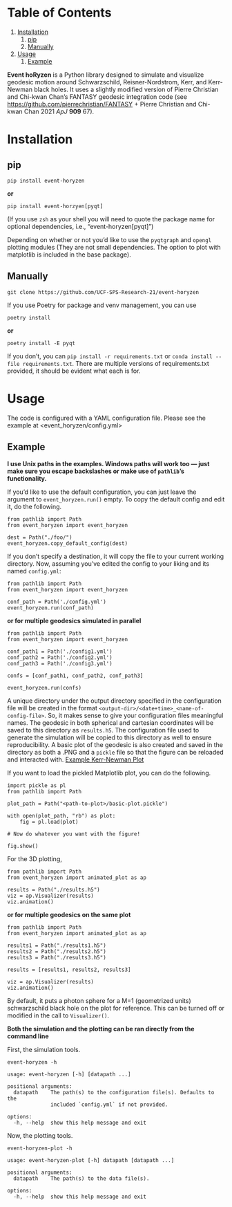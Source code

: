 
# Table of Contents

1.  [Installation](#org9526257)
    1.  [pip](#org8d3b001)
    2.  [Manually](#org49b83bc)
2.  [Usage](#org8d40f3c)
    1.  [Example](#orgb8fd713)

**Event hoRyzen** is a Python library designed to simulate and visualize geodesic motion around Schwarzschild, Reisner-Nordstrom, Kerr, and Kerr-Newman black holes.
It uses a slightly modified version of Pierre Christian and Chi-kwan Chan&rsquo;s FANTASY geodesic integration code (see <https://github.com/pierrechristian/FANTASY> + Pierre Christian and Chi-kwan Chan 2021 *ApJ* **909** 67).


<a id="org9526257"></a>

# Installation


<a id="org8d3b001"></a>

## pip

    pip install event-horyzen

**or**

    pip install event-horzyen[pyqt]

(If you use `zsh` as your shell you will need to quote the package name for optional dependencies, i.e., &ldquo;event-horyzen[pyqt]&rdquo;)

Depending on whether or not you&rsquo;d like to use the `pyqtgraph` and `opengl` plotting modules (They are not small dependencies. The option to plot with matplotlib is included in the base package).


<a id="org49b83bc"></a>

## Manually

    git clone https://github.com/UCF-SPS-Research-21/event-horyzen

If you use Poetry for package and venv management, you can use

    poetry install

**or**

    poetry install -E pyqt

If you don&rsquo;t, you can `pip install -r requirements.txt` or `conda install --file requirements.txt`.
There are multiple versions of requirements.txt provided, it should be evident what each is for.


<a id="org8d40f3c"></a>

# Usage

The code is configured with a YAML configuration file.
Please see the example at <event_horyzen/config.yml>


<a id="orgb8fd713"></a>

## Example

**I use Unix paths in the examples. Windows paths will work too &#x2014; just make sure you escape backslashes or make use of `pathlib`&rsquo;s functionality.**

If you&rsquo;d like to use the default configuration, you can just leave the argument to `event_horyzen.run()` empty.
To copy the default config and edit it, do the following.

    from pathlib import Path
    from event_horyzen import event_horyzen
    
    dest = Path("./foo/")
    event_horyzen.copy_default_config(dest)

If you don&rsquo;t specify a destination, it will copy the file to your current working directory.
Now, assuming you&rsquo;ve edited the config to your liking and its named `config.yml`:

    from pathlib import Path
    from event_horyzen import event_horyzen
    
    conf_path = Path('./config.yml')
    event_horyzen.run(conf_path)

**or for multiple geodesics simulated in parallel**

    from pathlib import Path
    from event_horyzen import event_horyzen
    
    conf_path1 = Path('./config1.yml')
    conf_path2 = Path('./config2.yml')
    conf_path3 = Path('./config3.yml')
    
    confs = [conf_path1, conf_path2, conf_path3]
    
    event_horyzen.run(confs)

A unique directory under the output directory specified in the configuration file will be created in the format `<output-dir>/<date+time>_<name-of-config-file>`.
So, it makes sense to give your configuration files meaningful names.
The geodesic in both spherical and cartesian coordinates will be saved to this directory as `results.h5`.
The configuration file used to generate the simulation will be copied to this directory as well to ensure reproducibility.
A basic plot of the geodesic is also created and saved in the directory as both a .PNG and a `pickle` file so that the figure can be reloaded and interacted with.
[Example Kerr-Newman Plot](./example-kerr-newman.png)

If you want to load the pickled Matplotlib plot, you can do the following.

    import pickle as pl
    from pathlib import Path
    
    plot_path = Path("<path-to-plot>/basic-plot.pickle")
    
    with open(plot_path, "rb") as plot:
        fig = pl.load(plot)
    
    # Now do whatever you want with the figure!
    
    fig.show()

For the 3D plotting,

    from pathlib import Path
    from event_horyzen import animated_plot as ap
    
    results = Path("./results.h5")
    viz = ap.Visualizer(results)
    viz.animation()

**or for multiple geodesics on the same plot**

    from pathlib import Path
    from event_horyzen import animated_plot as ap
    
    results1 = Path("./results1.h5")
    results2 = Path("./results2.h5")
    results3 = Path("./results3.h5")
    
    results = [results1, results2, results3]
    
    viz = ap.Visualizer(results)
    viz.animation()

By default, it puts a photon sphere for a M=1 (geometrized units) schwarzschild black hole on the plot for reference.
This can be turned off or modified in the call to `Visualizer()`.

**Both the simulation and the plotting can be ran directly from the command line**

First, the simulation tools.

    event-horyzen -h

    usage: event-horyzen [-h] [datapath ...]
    
    positional arguments:
      datapath    The path(s) to the configuration file(s). Defaults to the
                  included `config.yml` if not provided.
    
    options:
      -h, --help  show this help message and exit

Now, the plotting tools.

    event-horyzen-plot -h

    usage: event-horyzen-plot [-h] datapath [datapath ...]
    
    positional arguments:
      datapath    The path(s) to the data file(s).
    
    options:
      -h, --help  show this help message and exit

